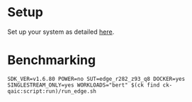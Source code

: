 # Setup
Set up your system as detailed [here](https://github.com/krai/ck-qaic/blob/main/script/setup.docker/README.md).

# Benchmarking
```
SDK_VER=v1.6.80 POWER=no SUT=edge_r282_z93_q8 DOCKER=yes SINGLESTREAM_ONLY=yes WORKLOADS="bert" $(ck find ck-qaic:script:run)/run_edge.sh
```
